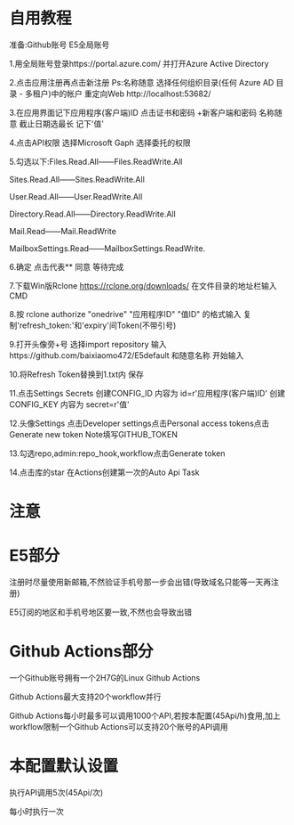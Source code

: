 # 自用教程
准备:Github账号 E5全局账号

1.用全局账号登录https://portal.azure.com/ 并打开Azure Active Directory

2.点击应用注册再点击新注册 Ps:名称随意 选择任何组织目录(任何 Azure AD 目录 - 多租户)中的帐户 重定向Web http://localhost:53682/

3.在应用界面记下应用程序(客户端)ID 点击证书和密码 +新客户端和密码 名称随意 截止日期选最长 记下'值'

4.点击API权限 选择Microsoft Gaph 选择委托的权限

5.勾选以下:Files.Read.All——Files.ReadWrite.All

Sites.Read.All——Sites.ReadWrite.All

User.Read.All——User.ReadWrite.All

Directory.Read.All——Directory.ReadWrite.All

Mail.Read——Mail.ReadWrite

MailboxSettings.Read——MailboxSettings.ReadWrite.

6.确定 点击代表** 同意 等待完成

7.下载Win版Rclone https://rclone.org/downloads/ 在文件目录的地址栏输入CMD

8.按 rclone authorize "onedrive" "应用程序ID" "值ID" 的格式输入 复制'refresh_token:'和'expiry'间Token(不带引号)

9.打开头像旁+号 选择import repository 输入https://github.com/baixiaomo472/E5default 和随意名称 开始输入

10.将Refresh Token替换到1.txt内 保存

11.点击Settings Secrets 创建CONFIG_ID 内容为 id=r'应用程序(客户端)ID' 创建CONFIG_KEY 内容为 secret=r'值'

12.头像Settings 点击Developer settings点击Personal access tokens点击Generate new token Note填写GITHUB_TOKEN

13.勾选repo,admin:repo_hook,workflow点击Generate token

14.点击库的star 在Actions创建第一次的Auto Api Task

# 注意
 # E5部分
  注册时尽量使用新邮箱,不然验证手机号那一步会出错(导致域名只能等一天再注册)

  E5订阅的地区和手机号地区要一致,不然也会导致出错
 # Github Actions部分
   一个Github账号拥有一个2H7G的Linux Github Actions
   
   Github Actions最大支持20个workflow并行
   
   Github Actions每小时最多可以调用1000个API,若按本配置(45Api/h)食用,加上workflow限制一个Github Actions可以支持20个账号的API调用

# 本配置默认设置
 执行API调用5次(45Api/次)
 
 每小时执行一次
